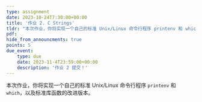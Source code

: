 ```yaml
---
type: assignment
date: 2023-10-24T7:30:00+00:00
title: '作业 2. C Strings'
tldr: "本次作业，你将实现一个自己的标准 Unix/Linux 命令行程序 printenv 和 which，以及标准库函数的改进版本。"
pdf: 
hide_from_announcments: true
points: 5
due_event:
    type: due
    date: 2023-11-4T23:59:00+00:00
    description: '作业 2 提交！'
---
```


本次作业，你将实现一个自己的标准 Unix/Linux 命令行程序 `printenv` 和 `which`，以及标准库函数的改进版本。

